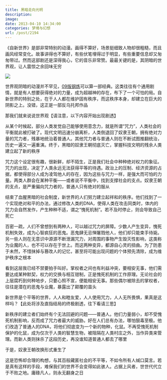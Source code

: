 ```yaml
---
title: 黑暗走向光明
description: 
image: 
date: 2013-04-10 14:34:00
categories: 梦境与幻想
url: /post/2194
---
```


《自新世界》是部非常特别的动漫。画得不算好，场景挺细致人物却很粗糙，而且画风经常变化。故事讲得也不算好，有些伏笔埋得过于明显，有些重要信息却又匆匆带过。然而这部剧还是深得我心，它的音乐非常赞。最最关键的是，其阴暗的世界观，让人震惊之余回味无穷

[![](https://storageapi.fleek.co/0a3a8890-e65e-47ce-93d7-0442b9209d38-bucket/blog/posts/2013-04/04-10/1.jpg)](http://movie.douban.com/subject/10527275/)

世界观阴暗的动漫并不罕见，[09版钢炼](http://movie.douban.com/subject/3430169/)可以算一部经典。这类往往有个通用剧情，就是有人想要获得绝对的力量，成为超越神的存在，布下了一个可怕的局。自新世界的特别之处，在于人人都在维护固有秩序，而这秩序本身，却建立在巨大的阴影之上。没错，这正是一部反乌托邦作品

那我们就来说说世界观【请注意，以下内容开始出现剧透】

从某个时候起，部分人类发觉自己能够使用意念力，就是所谓“咒力”，人类社会的平衡就此被打破了。现代文明迅速分崩离析，人类倒退回了奴隶王朝，拥有绝对力量的咒力者，残暴地统治着普通人。其他咒力者与普通人则在不断试图推翻统治，历史一遍又一遍重演。终于，黑暗的奴隶王朝彻底灭亡，掌握科技文明的残余人类建立起了新的秩序

咒力这个设定很有趣，很新鲜，却不陌生，正是我们社会中种种绝对权力的象征。咒力的出现，决定了人类永远无法获得平等的待遇。政治上的压制、经济资源的占据，都使得部分人成为凌驾他人的存在，因为这些与咒力一样，是强大而可怕的力量。两类人群会在某种平衡——或者说不平衡中，找到支撑社会的支点。奴隶王朝的支点，是严重偏向咒力者的，普通人只有绝对的服从

结束了血腥黑暗的社会制度，新世界的人们努力建立起祥和的秩序。他们找到了一个实现绝对和平的办法，通过修改人类的DNA，使得人类在攻击同类时，体内的咒力会自然发作，产生种种不适，谓之“愧死机制”。若不及时停止，则会导致自己死亡

百密一疏，人们不曾想到有两种人，可以越过咒力的屏障。少数人产生变异，愧死机制失效，成为心智疯狂的恶鬼。恶鬼肆无忌惮屠戮他人，他们却只能束手待毙。另一些人则在无意识中源源不断泄漏咒力，对周围的事物产生毁灭性影响，这类称为业魔的人，也不可以存在于世上。而这两种变异，都源自心灵的扭曲。为了防患于未然，不惜抹掉与篡改人的记忆，甚至将可能出现问题的个体预先清除，成为维护秩序之根本

看到这层我已经不禁要拍手叫好。掌权者之间也有利益冲突，要相安无事，他们需要达成某种默契，权力的交换与相互钳制，正是愧死机制的工作原理。无论社会的上层腐朽到何种地步，只要心照不宣，便能相安无事。那些偶尔被除去的掌权者，往往是潜在的恶鬼与业魔，暴露出了颠覆的苗头

新世界是个平等的世界，人人和睦友爱，人人使用咒力，人人无所畏惧，果真是这样吗？【此处将涉及直指结局的终极剧透，往下看请三思】

新秩序的建立者们始终有个无法回避的问题——普通人。他们力量弱小，却不受愧死机制影响，反而成了咒力者最大的威胁。好在人们总有办法，哪怕狠毒至极。他们改造了普通人的DNA，将他们彻底变为一个新的物种，化鼠。不再受愧死机制保护的化鼠，成为仅次于人类的智慧生物，被阻隔在人类村庄之外，当作异类来管理。而新人类则抹杀了这段历史，再没谁知道普通人都去了哪里

于是，奴隶王朝改换形式重生了

这是恐怖却合理的构想，与其百般藏匿社会的不平等，不如令所有人缄口莫言。若是真有这样的手段，难保我们的世界不会变得如此骇人。占据上风者，世世代代立于不败之地。庸碌凡人，则永无翻身之日